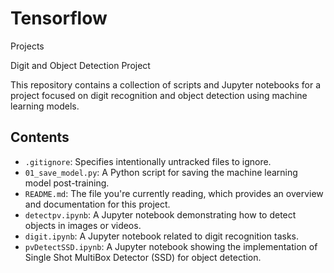 # Tensorflow

Projects 

 Digit and Object Detection Project

This repository contains a collection of scripts and Jupyter notebooks for a project focused on digit recognition and object detection using machine learning models.

## Contents

- `.gitignore`: Specifies intentionally untracked files to ignore.
- `01_save_model.py`: A Python script for saving the machine learning model post-training.
- `README.md`: The file you're currently reading, which provides an overview and documentation for this project.
- `detectpv.ipynb`: A Jupyter notebook demonstrating how to detect objects in images or videos.
- `digit.ipynb`: A Jupyter notebook related to digit recognition tasks.
- `pvDetectSSD.ipynb`: A Jupyter notebook showing the implementation of Single Shot MultiBox Detector (SSD) for object detection.
